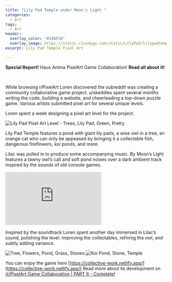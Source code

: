 ```yaml
---
title: "Lily Pad Temple under Moon's Light "
categories:
  - Art
tags:
  - Art
header:
  overlay_color: "#336F28"
  overlay_image: https://static.cloudygo.com/static/LilyPad/lilypadtemplebanner.png
excerpt: Lily Pad Temple Pixel Art

---
```


**Special Report!** Haus Anima PixelArt Game Collaboration! **Read all about it!**

<br>


While browsing r/PixelArt Loren discovered the subreddit was creating a community collaborative game project. u/skeddles spent several months writing the code, building a website, and cheerleading a top-down puzzle game. Various artists submitted pixel art for several unique levels.

Loren spent a week designing a pixel art level for the project.


<img src="https://static.cloudygo.com/static/LilyPad/lilypadtemplebanner.png" alt="Lily Pad Pixel Art Level - Trees, Lily Pad, Green, Pretty" class="full">

Lily Pad Temple features a pond with giant lily pads, a wise owl in a tree, an orange cat who can only be appeased by bringing it a collectable fish, dangerous fireflowers, koi ponds, and more.

Lilac was pulled in to produce some accompanying music. By Moon’s Light features a tawny owl’s call and soft pond noises over a dark ambient track inspired by the sounds of old console games.

<iframe class="soundcloud-player" height="166" scrolling="no" frameborder="no" src="https://soundcloud.com/alex-perusse/by-moons-light"></iframe>

Inspired by the soundtrack Loren spent another day immersed in Lilac’s sound, polishing the level: improving the collectables, refining the owl, and subtly adding variance.

<div class="half-width-videos">
  <img src="https://static.cloudygo.com/static/LilyPad/lilypadtemple2.png" alt="Tree, Flowers, Pond, Grass, Stones" class="full">
  <img src="https://static.cloudygo.com/static/LilyPad/lilypadtemple1.png" alt="Koi Pond, Stone, Temple" class="full">
</div>

You can enjoy the game here [https://collective-work.netlify.app/](https://collective-work.netlify.app/)
Read more about its development on [/r/PixelArt Game Collaboration | PART 6 - Complete!](https://www.reddit.com/r/PixelArt/comments/w9gihd/rpixelart_game_collaboration_part_6_complete/)
